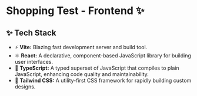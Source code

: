 # Shopping Test - Frontend ✨


## ✨ Tech Stack

* ⚡ **Vite:** Blazing fast development server and build tool.
* ⚛️ **React:** A declarative, component-based JavaScript library for building user interfaces.
* 📜 **TypeScript:** A typed superset of JavaScript that compiles to plain JavaScript, enhancing code quality and maintainability.
* 💨 **Tailwind CSS:** A utility-first CSS framework for rapidly building custom designs.
